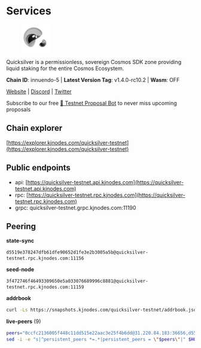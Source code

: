 # Services

<figure><img src="https://raw.githubusercontent.com/kj89/cosmos-images/main/logos/quicksilver.png" alt=""><figcaption></figcaption></figure>

Quicksilver is a permissionless, sovereign Cosmos SDK zone providing liquid staking for the entire Cosmos Ecosystem.

**Chain ID**: innuendo-5 | **Latest Version Tag**: v1.4.0-rc10.2 | **Wasm**: OFF

[Website](https://quicksilver.zone) | [Discord](https://discord.gg/quicksilverprotocol) | [Twitter](https://twitter.com/quicksilverzone)



Subscribe to our free [🤖 Testnet Proposal Bot](https://t.me/kjnodes_testnet_proposal_bot) to never miss upcoming proposals


## Chain explorer
[https://explorer.kjnodes.com/quicksilver-testnet](https://explorer.kjnodes.com/quicksilver-testnet)

## Public endpoints

* api: [https://quicksilver-testnet.api.kjnodes.com](https://quicksilver-testnet.api.kjnodes.com)
* rpc: [https://quicksilver-testnet.rpc.kjnodes.com](https://quicksilver-testnet.rpc.kjnodes.com)
* grpc: quicksilver-testnet.grpc.kjnodes.com:11190

## Peering

**state-sync**

```text
d5519e378247dfb61dfe90652d1fe3e2b3005a5b@quicksilver-testnet.rpc.kjnodes.com:11156
```

**seed-node**

```text
3f472746f46493309650e5a033076689996c8881@quicksilver-testnet.rpc.kjnodes.com:11159
```

**addrbook**
```bash
curl -Ls https://snapshots.kjnodes.com/quicksilver-testnet/addrbook.json > $HOME/.quicksilverd/config/addrbook.json
```

**live-peers** (9)
```bash
peers="0ccfc2136005f448c11dd515e22aac3e25f4b6dd@31.220.84.183:36656,d5519e378247dfb61dfe90652d1fe3e2b3005a5b@65.109.68.190:11156,e25a748120c9608c1d2a70fafa75178d862b3463@178.18.254.211:10656,13564ca7ffcc8fa6bcc6d405c96fe8c724ec17da@88.99.213.25:11656,7781c28c240e85474425040f744b501d99120d1d@195.201.108.152:11656,5844010472bac487748336616d450bc9f0cbc57c@65.108.72.175:29656,d4d83e209a2b096859821228ea17475f9a487a48@23.88.0.170:15651,0a3ac40a7a4ce35978c4da97be2eb6974bc3c58b@185.252.233.217:46656,03332cdbc3d354846a18992effbb8c20aa28f52a@65.21.133.125:28656"
sed -i -e "s|^persistent_peers *=.*|persistent_peers = \"$peers\"|" $HOME/.quicksilverd/config/config.toml
```
